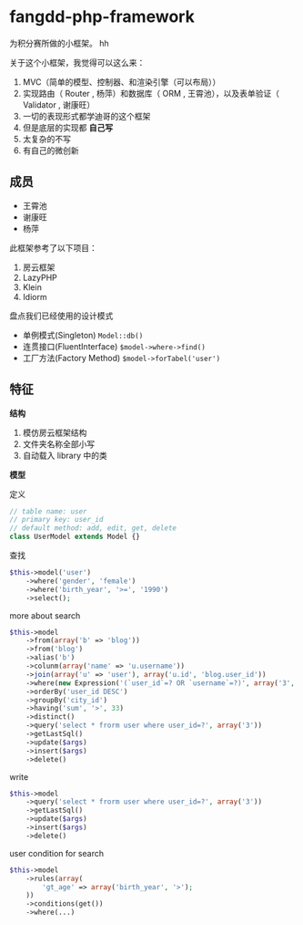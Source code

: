 fangdd-php-framework
====================

为积分赛所做的小框架。
hh

关于这个小框架，我觉得可以这么来：

1. MVC（简单的模型、控制器、和渲染引擎（可以布局））
1. 实现路由（ Router , 杨萍）和数据库（ ORM , 王霄池），以及表单验证（ Validator , 谢康旺）
1. 一切的表现形式都学迪哥的这个框架
1. 但是底层的实现都 **自己写**
1. 太复杂的不写
1. 有自己的微创新

成员
------

- 王霄池
- 谢康旺
- 杨萍

此框架参考了以下项目：

1. 房云框架
1. LazyPHP
2. Klein
3. Idiorm

盘点我们已经使用的设计模式

- 单例模式(Singleton) `Model::db()`
- 连贯接口(FluentInterface) `$model->where->find()`
- 工厂方法(Factory Method) `$model->forTabel('user')`

特征
-----------

**结构**

1. 模仿房云框架结构
2. 文件夹名称全部小写
3. 自动载入 library 中的类

**模型**

定义

```php
// table name: user
// primary key: user_id
// default method: add, edit, get, delete
class UserModel extends Model {}
```

查找

```php
$this->model('user')
    ->where('gender', 'female')
    ->where('birth_year', '>=', '1990')
    ->select();
```

more about search

```php
$this->model
    ->from(array('b' => 'blog'))
    ->from('blog')
    ->alias('b')
    ->colunm(array('name' => 'u.username'))
    ->join(array('u' => 'user'), array('u.id', 'blog.user_id'))
    ->where(new Expression('(`user_id`=? OR `username`=?)', array('3', 'Jack')))
    ->orderBy('user_id DESC')
    ->groupBy('city_id')
    ->having('sum', '>', 33)
    ->distinct()
    ->query('select * frorm user where user_id=?', array('3'))
    ->getLastSql()
    ->update($args)
    ->insert($args)
    ->delete()
```

write

```php
$this->model
    ->query('select * frorm user where user_id=?', array('3'))
    ->getLastSql()
    ->update($args)
    ->insert($args)
    ->delete()
```

user condition for search

```php
$this->model
    ->rules(array(
        'gt_age' => array('birth_year', '>');
    ))
    ->conditions(get())
    ->where(...)
```
